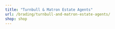 ```yaml
---
title: "Turnbull & Matron Estate Agents"
url: /brading/turnbull-and-matron-estate-agents/
shop: shop
---
```

